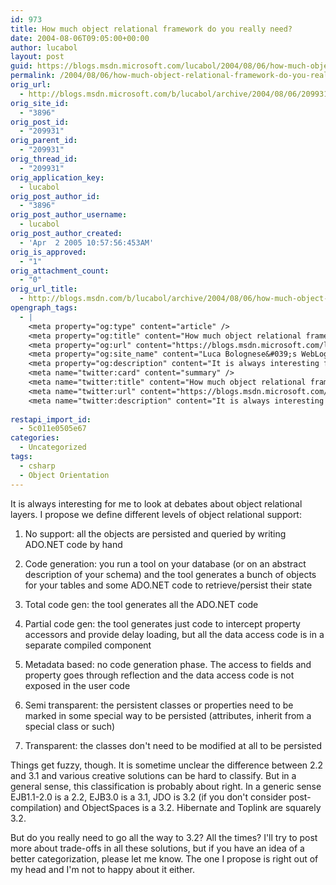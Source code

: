```yaml
---
id: 973
title: How much object relational framework do you really need?
date: 2004-08-06T09:05:00+00:00
author: lucabol
layout: post
guid: https://blogs.msdn.microsoft.com/lucabol/2004/08/06/how-much-object-relational-framework-do-you-really-need/
permalink: /2004/08/06/how-much-object-relational-framework-do-you-really-need/
orig_url:
  - http://blogs.msdn.microsoft.com/b/lucabol/archive/2004/08/06/209931.aspx
orig_site_id:
  - "3896"
orig_post_id:
  - "209931"
orig_parent_id:
  - "209931"
orig_thread_id:
  - "209931"
orig_application_key:
  - lucabol
orig_post_author_id:
  - "3896"
orig_post_author_username:
  - lucabol
orig_post_author_created:
  - 'Apr  2 2005 10:57:56:453AM'
orig_is_approved:
  - "1"
orig_attachment_count:
  - "0"
orig_url_title:
  - http://blogs.msdn.com/b/lucabol/archive/2004/08/06/how-much-object-relational-framework-do-you-really-need.aspx
opengraph_tags:
  - |
    <meta property="og:type" content="article" />
    <meta property="og:title" content="How much object relational framework do you really need?" />
    <meta property="og:url" content="https://blogs.msdn.microsoft.com/lucabol/2004/08/06/how-much-object-relational-framework-do-you-really-need/" />
    <meta property="og:site_name" content="Luca Bolognese&#039;s WebLog" />
    <meta property="og:description" content="It is always interesting for me to look at debates about object relational layers. I propose we define different levels of object relational support: No support: all the objects are persisted and queried by writing ADO.NET code by hand Code generation: you run a tool on your database (or on an abstract description of your..." />
    <meta name="twitter:card" content="summary" />
    <meta name="twitter:title" content="How much object relational framework do you really need?" />
    <meta name="twitter:url" content="https://blogs.msdn.microsoft.com/lucabol/2004/08/06/how-much-object-relational-framework-do-you-really-need/" />
    <meta name="twitter:description" content="It is always interesting for me to look at debates about object relational layers. I propose we define different levels of object relational support: No support: all the objects are persisted and queried by writing ADO.NET code by hand Code generation: you run a tool on your database (or on an abstract description of your..." />
    
restapi_import_id:
  - 5c011e0505e67
categories:
  - Uncategorized
tags:
  - csharp
  - Object Orientation
---
```

It is always interesting for me to look at debates about object relational layers. I propose we define different levels of object relational support:

  1. No support: all the objects are persisted and queried by writing ADO.NET code by hand
  2. Code generation: you run a tool on your database (or on an abstract description of your schema)&nbsp;and the tool generates a bunch of objects for your tables and some ADO.NET code to retrieve/persist their state
  1. Total code gen: the tool generates all the ADO.NET code
  2. Partial code gen: the tool generates just code to intercept property accessors and provide delay loading, but all the data access code is in a separate compiled component

  3. Metadata based: no code generation phase. The access to fields and property goes through reflection and the data access code is not exposed in the user code
  1. Semi transparent: the persistent classes or properties need to be marked in some special way to be persisted (attributes, inherit from a special class or such)
  2. Transparent: the classes don't need to be modified at all to be persisted

Things get fuzzy, though. It is sometime unclear the difference between 2.2 and 3.1 and&nbsp;various creative solutions can be hard to classify. But in a general sense,&nbsp;this classification is probably about right.&nbsp;In a generic sense EJB1.1-2.0 is a 2.2, EJB3.0 is a 3.1, JDO is 3.2 (if you don't consider post-compilation) and ObjectSpaces is a 3.2. Hibernate and Toplink are squarely 3.2.

But do you really need to go all the way to 3.2? All the times? I'll try to post more about trade-offs in all these solutions, but if you have an idea of a better categorization, please let me know. The one I propose is right out of my head and I'm not to happy about it either.